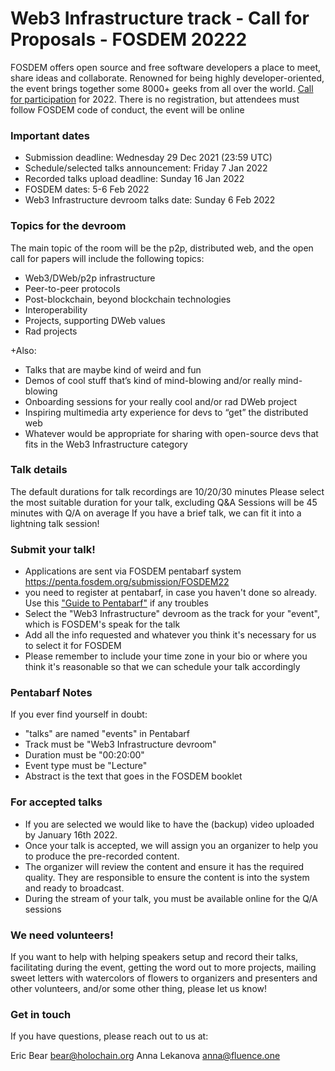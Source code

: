 # Web3 Infrastructure track - Call for Proposals - FOSDEM 20222

FOSDEM offers open source and free software developers a place to meet, share ideas and collaborate. Renowned for being highly developer-oriented, the event brings together some 8000+ geeks from all over the world.
[Call for participation](https://fosdem.org/2022/news/2021-12-12-call-for-participation/) for 2022. There is no registration, but attendees must follow FOSDEM code of conduct, the event will be online 

### Important dates

- Submission deadline: Wednesday 29 Dec 2021 (23:59 UTC)
- Schedule/selected talks announcement: Friday 7 Jan 2022
- Recorded talks upload deadline: Sunday 16 Jan 2022
- FOSDEM dates: 5-6 Feb 2022
- Web3 Infrastructure devroom talks date: Sunday 6 Feb 2022


### Topics for the devroom
The main topic of the room will be the p2p, distributed web, and the open call for papers will include the following topics:

- Web3/DWeb/p2p infrastructure
- Peer-to-peer protocols
- Post-blockchain, beyond blockchain technologies
- Interoperability
- Projects, supporting DWeb values
- Rad projects

+Also:
- Talks that are maybe kind of weird and fun
- Demos of cool stuff that’s kind of mind-blowing and/or really mind-blowing
- Onboarding sessions for your really cool and/or rad DWeb project
- Inspiring multimedia arty experience for devs to “get” the distributed web
- Whatever would be appropriate for sharing with open-source devs that fits in the Web3 Infrastructure category 

### Talk details
The default durations for talk recordings are 10/20/30 minutes
Please select the most suitable duration for your talk, excluding Q&A
Sessions will be 45 minutes with Q/A on average
If you have a brief talk, we can fit it into a lightning talk session!


### Submit your talk!
- Applications are sent via FOSDEM pentabarf system https://penta.fosdem.org/submission/FOSDEM22
- you need to register at pentabarf, in case you haven't done so already. Use this ["Guide to Pentabarf"](https://eyskens.me/beginners-guide-to-pentabarf/) if any troubles
- Select the "Web3 Infrastructure" devroom as the track for your "event", which is FOSDEM's speak for the talk
- Add all the info requested and whatever you think it's necessary for us to select it for FOSDEM
- Please remember to include your time zone in your bio or where you think it's reasonable so that we can schedule your talk accordingly

### Pentabarf Notes
If you ever find yourself in doubt:
- "talks" are named "events" in Pentabarf
- Track must be "Web3 Infrastructure devroom"
- Duration must be "00:20:00"
- Event type must be "Lecture"
- Abstract is the text that goes in the FOSDEM booklet

### For accepted talks
- If you are selected we would like to have the (backup) video uploaded by January 16th 2022. 
- Once your talk is accepted, we will assign you an organizer to help you to produce the pre-recorded content.
- The organizer will review the content and ensure it has the required quality. They are responsible to ensure the content is into the system and ready to broadcast.
- During the stream of your talk, you must be available online for the Q/A sessions

### We need volunteers!
If you want to help with helping speakers setup and record their talks, facilitating during the event, getting the word out to more projects, mailing sweet letters with watercolors of flowers to organizers and presenters and other volunteers, and/or some other thing, please let us know!

### Get in touch
If you have questions, please reach out to us at:

Eric Bear bear@holochain.org
Anna Lekanova anna@fluence.one 
